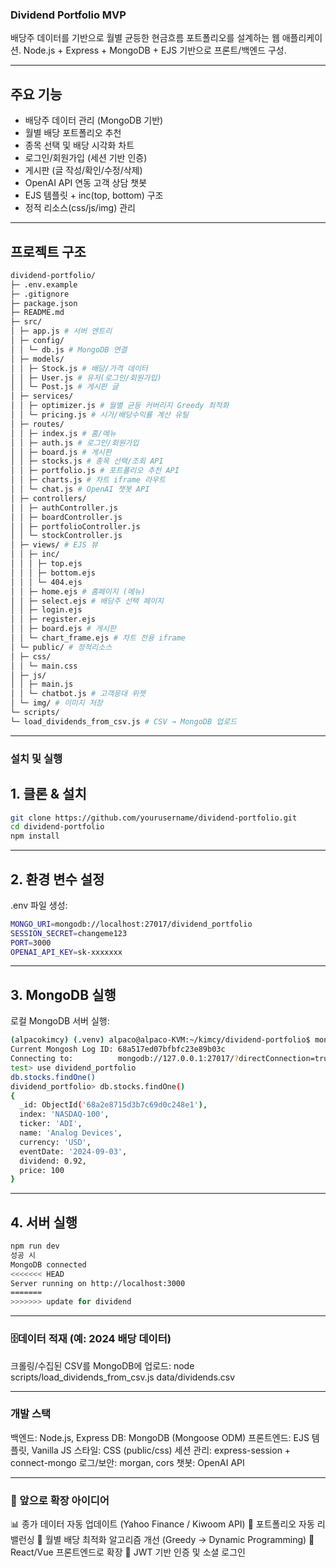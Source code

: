 ### Dividend Portfolio MVP

배당주 데이터를 기반으로 월별 균등한 현금흐름 포트폴리오를 설계하는 웹 애플리케이션.
Node.js + Express + MongoDB + EJS 기반으로 프론트/백엔드 구성.

---

## 주요 기능

- 배당주 데이터 관리 (MongoDB 기반)
- 월별 배당 포트폴리오 추천
- 종목 선택 및 배당 시각화 차트
- 로그인/회원가입 (세션 기반 인증)
- 게시판 (글 작성/확인/수정/삭제)
- OpenAI API 연동 고객 상담 챗봇
- EJS 템플릿 + inc(top, bottom) 구조
- 정적 리소스(css/js/img) 관리

---

## 프로젝트 구조
```bash
dividend-portfolio/
├─ .env.example
├─ .gitignore
├─ package.json
├─ README.md
├─ src/
│ ├─ app.js # 서버 엔트리
│ ├─ config/
│ │ └─ db.js # MongoDB 연결
│ ├─ models/
│ │ ├─ Stock.js # 배당/가격 데이터
│ │ ├─ User.js # 유저(로그인/회원가입)
│ │ └─ Post.js # 게시판 글
│ ├─ services/
│ │ ├─ optimizer.js # 월별 균등 커버리지 Greedy 최적화
│ │ └─ pricing.js # 시가/배당수익률 계산 유틸
│ ├─ routes/
│ │ ├─ index.js # 홈/메뉴
│ │ ├─ auth.js # 로그인/회원가입
│ │ ├─ board.js # 게시판
│ │ ├─ stocks.js # 종목 선택/조회 API
│ │ ├─ portfolio.js # 포트폴리오 추천 API
│ │ ├─ charts.js # 차트 iframe 라우트
│ │ └─ chat.js # OpenAI 챗봇 API
│ ├─ controllers/
│ │ ├─ authController.js
│ │ ├─ boardController.js
│ │ ├─ portfolioController.js
│ │ └─ stockController.js
│ ├─ views/ # EJS 뷰
│ │ ├─ inc/
│ │ │ ├─ top.ejs
│ │ │ ├─ bottom.ejs
│ │ │ └─ 404.ejs
│ │ ├─ home.ejs # 홈페이지 (메뉴)
│ │ ├─ select.ejs # 배당주 선택 페이지
│ │ ├─ login.ejs
│ │ ├─ register.ejs
│ │ ├─ board.ejs # 게시판
│ │ └─ chart_frame.ejs # 차트 전용 iframe
│ └─ public/ # 정적리소스
│ ├─ css/
│ │ └─ main.css
│ ├─ js/
│ │ ├─ main.js
│ │ └─ chatbot.js # 고객응대 위젯
│ └─ img/ # 이미지 저장
└─ scripts/
└─ load_dividends_from_csv.js # CSV → MongoDB 업로드
```

---

### 설치 및 실행

## 1. 클론 & 설치
```bash
git clone https://github.com/yourusername/dividend-portfolio.git
cd dividend-portfolio
npm install
```

---

## 2. 환경 변수 설정

.env 파일 생성:

```bash
MONGO_URI=mongodb://localhost:27017/dividend_portfolio
SESSION_SECRET=changeme123
PORT=3000
OPENAI_API_KEY=sk-xxxxxxx
```

---

## 3. MongoDB 실행

로컬 MongoDB 서버 실행:
```bash
(alpacokimcy) (.venv) alpaco@alpaco-KVM:~/kimcy/dividend-portfolio$ mongosh
Current Mongosh Log ID: 68a517ed07bfbfc23e89b03c
Connecting to:          mongodb://127.0.0.1:27017/?directConnection=true&serverSelectionTimeoutMS=2000&appName=mongosh+2.5.6
test> use dividend_portfolio
db.stocks.findOne()
dividend_portfolio> db.stocks.findOne()
{
  _id: ObjectId('68a2e8715d3b7c69d0c248e1'),
  index: 'NASDAQ-100',
  ticker: 'ADI',
  name: 'Analog Devices',
  currency: 'USD',
  eventDate: '2024-09-03',
  dividend: 0.92,
  price: 100
}
```

---

## 4. 서버 실행

```bash
npm run dev
성공 시
MongoDB connected
<<<<<<< HEAD
Server running on http://localhost:3000
=======
>>>>>>> update for dividend
```

---

### 🗄데이터 적재 (예: 2024 배당 데이터)
크롤링/수집된 CSV를 MongoDB에 업로드:
node scripts/load_dividends_from_csv.js data/dividends.csv

---

### 개발 스택

백엔드: Node.js, Express
DB: MongoDB (Mongoose ODM)
프론트엔드: EJS 템플릿, Vanilla JS
스타일: CSS (public/css)
세션 관리: express-session + connect-mongo
로그/보안: morgan, cors
챗봇: OpenAI API

---

### 📌 앞으로 확장 아이디어
📊 종가 데이터 자동 업데이트 (Yahoo Finance / Kiwoom API)
🔄 포트폴리오 자동 리밸런싱
📅 월별 배당 최적화 알고리즘 개선 (Greedy → Dynamic Programming)
📱 React/Vue 프론트엔드로 확장
🔐 JWT 기반 인증 및 소셜 로그인

